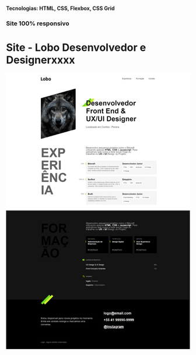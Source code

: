<h4>Tecnologias: HTML, CSS, Flexbox, CSS Grid</h4>
<h3>Site 100% responsivo</h3>

# Site - Lobo Desenvolvedor e Designerxxxx

<img src="https://github.com/dieegobs/Lobo---Desenvolvedor-e-Designer/blob/main/img/lobo.png?raw=true"/>
